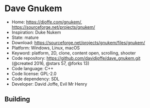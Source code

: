# Dave Gnukem

- Home: https://djoffe.com/gnukem/, https://sourceforge.net/projects/gnukem/
- Inspiration: Duke Nukem
- State: mature
- Download: https://sourceforge.net/projects/gnukem/files/gnukem/
- Platform: Windows, Linux, macOS
- Keyword: platform, 2D, clone, content open, scrolling, shooter
- Code repository: https://github.com/davidjoffe/dave_gnukem.git (@created 2016, @stars 57, @forks 13)
- Code language: C++
- Code license: GPL-2.0
- Code dependency: SDL
- Developer: David Joffe, Evil Mr Henry

## Building

